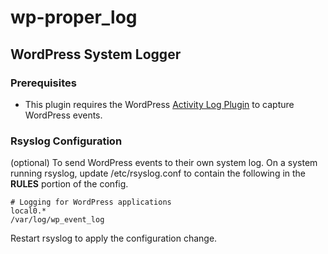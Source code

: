 # wp-proper_log
## WordPress System Logger
### Prerequisites
- This plugin requires the WordPress [Activity Log Plugin](https://wordpress.org/plugins/aryo-activity-log/) to capture WordPress events.
### Rsyslog Configuration
(optional) To send WordPress events to their own system log.
On a system running rsyslog, update /etc/rsyslog.conf to contain the following in the **RULES** portion of the config.
```
# Logging for WordPress applications
local0.*                                                /var/log/wp_event_log
```
Restart rsyslog to apply the configuration change.

